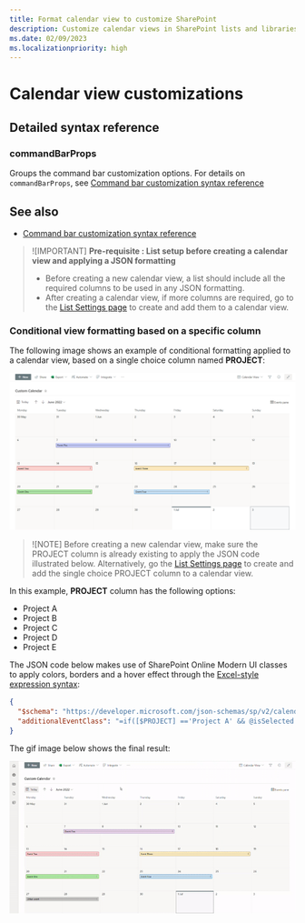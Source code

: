 ```yaml
---
title: Format calendar view to customize SharePoint
description: Customize calendar views in SharePoint lists and libraries
ms.date: 02/09/2023
ms.localizationpriority: high
---
```


# Calendar view customizations

## Detailed syntax reference

### commandBarProps

Groups the command bar customization options. For details on `commandBarProps`, see [Command bar customization syntax reference](./view-commandbar-formatting.md)

## See also
- [Command bar customization syntax reference](./view-commandbar-formatting.md)

> ![IMPORTANT]
> **Pre-requisite : List setup before creating a calendar view and applying a JSON formatting**
> 
> - Before creating a new calendar view, a list should include all the required columns to be used in any JSON formatting.
> - After creating a calendar view, if more columns are required, go to the [List Settings page](https://support.microsoft.com/office/edit-list-settings-4d35793b-246e-42a3-990c-563a83795b7f) to create and add them to a calendar view.

### Conditional view formatting based on a specific column

The following image shows an example of conditional formatting applied to a calendar view, based on a single choice column named **PROJECT**:

![SharePoint list calendar formatting](../images/calendar-view-formatting.png)

> ![NOTE]
> Before creating a new calendar view, make sure the PROJECT column is already existing to apply the JSON code illustrated below. Alternatively, go the [List Settings page](https://support.microsoft.com/office/edit-list-settings-4d35793b-246e-42a3-990c-563a83795b7f) to create and add the single choice PROJECT column to a calendar view. 

In this example, **PROJECT** column has the following options:

- Project A
- Project B
- Project C
- Project D
- Project E

The JSON code below makes use of SharePoint Online Modern UI classes to apply colors, borders and a hover effect through the [Excel-style expression syntax](./formatting-syntax-reference.md#excel-style-expressions):

```JSON
{
  "$schema": "https://developer.microsoft.com/json-schemas/sp/v2/calendar-formatting.schema.json",
  "additionalEventClass": "=if([$PROJECT] =='Project A' && @isSelected == false, 'sp-css-backgroundColor-successBackground50 sp-css-color-BlackText sp-css-borderColor-GreenText ms-bgColor-sharedGreenCyan10--hover ms-fontColor-white--hover', if([$PROJECT] =='Project A' && @isSelected == true, 'ms-bgColor-green sp-css-color-WhiteText', if([$PROJECT] =='Project B' && @isSelected == false, 'sp-css-backgroundColor-BgPeach sp-css-color-BlackText sp-css-borderColor-RedText ms-bgColor-sharedRed10--hover ms-fontColor-white--hover', if([$PROJECT] =='Project B' && @isSelected == true, 'sp-css-backgroundColor-redDark sp-css-color-WhiteText', if([$PROJECT] =='Project C' && @isSelected == false, 'sp-css-backgroundColor-BgGold sp-css-color-BlackText sp-css-borderColor-BrownText ms-bgColor-yellow--hover ms-fontColor-white--hover', if([$PROJECT] =='Project C' && @isSelected == true, 'ms-bgColor-sharedOrange10 sp-css-color-BlackText', if([$PROJECT] =='Project D' && @isSelected == false, 'ms-bgColor-communicationTint20 sp-css-color-BlackText sp-css-borderColor-BlueText ms-bgColor-sharedCyanBlue10--hover ms-fontColor-white--hover', if([$PROJECT] =='Project D' && @isSelected == true, 'sp-css-backgroundColor-BlueText sp-css-color-WhiteText', if([$PROJECT] =='Project E' && @isSelected == false, 'sp-css-backgroundColor-BgLilac sp-css-color-BlackText sp-css-borderColor-DarkPurpleText ms-bgColor-sharedBlueMagenta20--hover ms-fontColor-white--hover', if([$PROJECT] =='Project E' && @isSelected == true, 'sp-css-backgroundColor-BgPurple sp-css-color-WhiteText', if(@isSelected == false, 'sp-css-backgroundColor-neutralBackground20 sp-css-color-BlackText ms-bgColor-neutralTertiaryAlt--hover ms-fontColor-black--hover', 'sp-css-backgroundColor-neutralTertiary sp-css-color-WhiteText')))))))))))"
}
```

The gif image below shows the final result:

![SharePoint list calendar formatting result](../images/calendar-view-formatting-result.gif)

